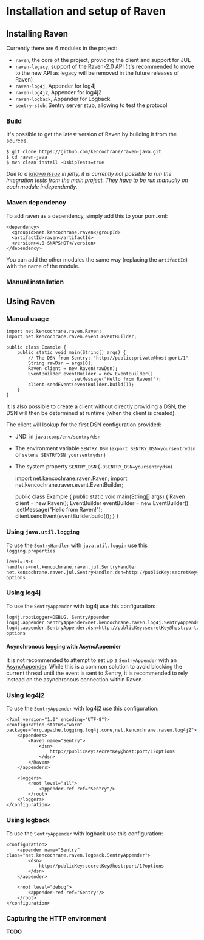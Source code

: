 # Installation and setup of Raven

## Installing Raven
Currently there are 6 modules in the project:

 - `raven`, the core of the project, providing the client and support for JUL
 - `raven-legacy`, support of the Raven-2.0 API (it's recommended to move
 to the new API as legacy will be removed in the future releases of Raven)
 - `raven-log4j`, Appender for log4j
 - `raven-log4j2`, Appender for log4j2
 - `raven-logback`, Appander for Logback
 - `sentry-stub`, Sentry server stub, allowing to test the protocol

### Build
It's possible to get the latest version of Raven by building it from the
sources.

    $ git clone https://github.com/kencochrane/raven-java.git
    $ cd raven-java
    $ mvn clean install -DskipTests=true

_Due to a [known issue](https://bugs.eclipse.org/bugs/show_bug.cgi?id=405631) in
jetty, it is currently not possible to run the integration tests from the main
project. They have to be run manually on each module independently._

### Maven dependency
To add raven as a dependency, simply add this to your pom.xml:

    <dependency>
      <groupId>net.kencochrane.raven</groupId>
      <artifactId>raven</artifactId>
      <version>4.0-SNAPSHOT</version>
    </dependency>

You can add the other modules the same way (replacing the `artifactId`) with the
name of the module.

### Manual installation

## Using Raven

### Manual usage

    import net.kencochrane.raven.Raven;
    import net.kencochrane.raven.event.EventBuilder;

    public class Example {
        public static void main(String[] args) {
            // The DSN from Sentry: "http://public:private@host:port/1"
            String rawDsn = args[0];
            Raven client = new Raven(rawDsn);
            EventBuilder eventBuilder = new EventBuilder()
                            .setMessage("Hello from Raven!");
            client.sendEvent(eventBuilder.build());
        }
    }

It is also possible to create a client without directly providing a DSN,
the DSN will then be determined at runtime (when the client is created).

The client will lookup for the first DSN configuration provided:

 - JNDI in `java:comp/env/sentry/dsn`
 - The environment variable `SENTRY_DSN`
 (`export SENTRY_DSN=yoursentrydsn` or `setenv SENTRYDSN yoursentrydsn`)
 - The system property `SENTRY_DSN` (`-DSENTRY_DSN=yoursentrydsn`)

    import net.kencochrane.raven.Raven;
    import net.kencochrane.raven.event.EventBuilder;

    public class Example {
        public static void main(String[] args) {
            Raven client = new Raven();
            EventBuilder eventBuilder = new EventBuilder()
                            .setMessage("Hello from Raven!");
            client.sendEvent(eventBuilder.build());
        }
    }

### Using `java.util.logging`
To use the `SentryHandler` with `java.util.loggin` use this `logging.properties`

    level=INFO
    handlers=net.kencochrane.raven.jul.SentryHandler
    net.kencochrane.raven.jul.SentryHandler.dsn=http://publicKey:secretKey@host:port/1?options


### Using log4j
To use the `SentryAppender` with log4j use this configuration:

    log4j.rootLogger=DEBUG, SentryAppender
    log4j.appender.SentryAppender=net.kencochrane.raven.log4j.SentryAppender
    log4j.appender.SentryAppender.dsn=http://publicKey:secretKey@host:port/1?options

#### Asynchronous logging with AsyncAppender
It is not recommended to attempt to set up a `SentryAppender` with an
[AsyncAppender](http://logging.apache.org/log4j/1.2/apidocs/org/apache/log4j/AsyncAppender.html).
While this is a common solution to avoid blocking the current thread until the
event is sent to Sentry, it is recommended to rely instead on the asynchronous
connection within Raven.

### Using log4j2
To use the `SentryAppender` with log4j2 use this configuration:

    <?xml version="1.0" encoding="UTF-8"?>
    <configuration status="warn" packages="org.apache.logging.log4j.core,net.kencochrane.raven.log4j2">
        <appenders>
            <Raven name="Sentry">
                <dsn>
                    http://publicKey:secretKey@host:port/1?options
                </dsn>
            </Raven>
        </appenders>

        <loggers>
            <root level="all">
                <appender-ref ref="Sentry"/>
            </root>
        </loggers>
    </configuration>


### Using logback
To use the `SentryAppender` with logback use this configuration:

    <configuration>
        <appender name="Sentry" class="net.kencochrane.raven.logback.SentryAppender">
            <dsn>
                http://publicKey:secretKey@host:port/1?options
            </dsn>
        </appender>

        <root level="debug">
            <appender-ref ref="Sentry"/>
        </root>
    </configuration>

### Capturing the HTTP environment
**TODO**
